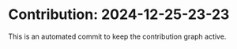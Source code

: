 # Contribution: 2024-12-25-23-23
This is an automated commit to keep the contribution graph active.
